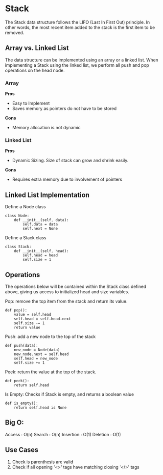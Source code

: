 # Stack
The Stack data structure follows the LIFO (Last In First Out) principle. In other words, the most recent item added to the stack is the first item to be removed.

## Array vs. Linked List
The data structure can be implemented using an array or a linked list. When implementing a Stack using the linked list, we perform all push and pop operations on the head node. 

### Array
__Pros__
- Easy to Implement
- Saves memory as pointers do not have to be stored

__Cons__
- Memory allocation is not dynamic 

### Linked List
__Pros__
- Dynamic Sizing. Size of stack can grow and shrink easily.

__Cons__
- Requires extra memory due to involvement of pointers

## Linked List Implementation 
Define a Node class
```
class Node:
    def __init__(self, data):
        self.data = data
        self.next = None   
```
Define a Stack class
```
class Stack:
    def __init__(self, head):
        self.head = head
        self.size = 1
```
## Operations
The operations below will be contained within the Stack class defined above, giving us access to initialized head and size variables.

Pop: remove the top item from the stack and return its value.
```
def pop():
    value = self.head
    self.head = self.head.next
    self.size -= 1    
    return value 
```
Push: add a new node to the top of the stack 
```
def push(data):
    new_node = Node(data)
    new_node.next = self.head
    self.head = new_node 
    self.size += 1
```
Peek: return the value at the top of the stack. 
```
def peek():
    return self.head
```
Is Empty: Checks if Stack is empty, and returns a boolean value
```
def is_empty():
    return self.head is None 
```
## Big O:
Access   :  O(n)
Search   :  O(n)
Insertion :  O(1)
Deletion  :  O(1)

## Use Cases
1. Check is parenthesis are valid 
2. Check if all opening '<>' tags have matching closing '</>' tags
